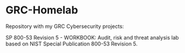 # GRC-Homelab

Repository with my GRC Cybersecurity projects:

SP 800-53 Revision 5 - WORKBOOK: Audit, risk and threat analysis lab based on NIST Special Publication 800-53 Revision 5.
